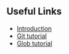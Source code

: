 ## Useful Links

* [Introduction](https://github.com/Wandalen/wTools/blob/master/doc/junior.introduction.ua.md)
* [Git tutorial](https://learngitbranching.js.org/)
* [Glob tutorial](https://linuxhint.com/bash_globbing_tutorial/)
